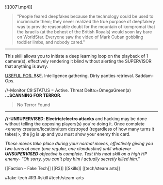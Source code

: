![[0071.mp4]]

> "People feared deepfakes because the technology could be used to incriminate them; they never realized the true purpose of deepfakery was to provide reasonable doubt for the mountain of kompromat that the Israelis (at the behest of the British Royals) would soon lay bare on WorldStar. Everyone saw the video of Mark Cuban gobbling toddler limbs, and nobody cared."
***

This skill allows you to initiate a deep learning loop on the playback of 1 camera(s), effectively rendering it blind without alerting the SUPERVISOR that anything is awry.

<u>USEFUL FOR: </u>
B&E. Intelligence gathering. Dirty panties retrieval. Saddam-Ops.

//-Monitor C9:STATUS = Active. Threat Delta:=OmegaGreen(a) **...SCANNING FOR TERROR.**

> No Terror Found

***
**//-UNSUPERVISED**: **Electric/electro attacks** and hacking may be done without telling the opposing players(s) you're doing it. Once complete <enemy creature/location/item destroyed (regardless of how many turns it takes)>, the jig is up and you must show your enemy this card.

*These moves take place during your normal moves, effectively giving you two turns at once (one regular, one clandestine) until whatever **UNSUPERVISED** objective is complete. Test this neat skill on a high HP enemy- "Oh sorry, you can't play him I actually secretly killed him."*

[[Faction - Fake Tech]]
[[R3]]
[[Skills]]
[[tech/steam arts]]

#fake-tech #R3 #skill #tech/steam-arts 